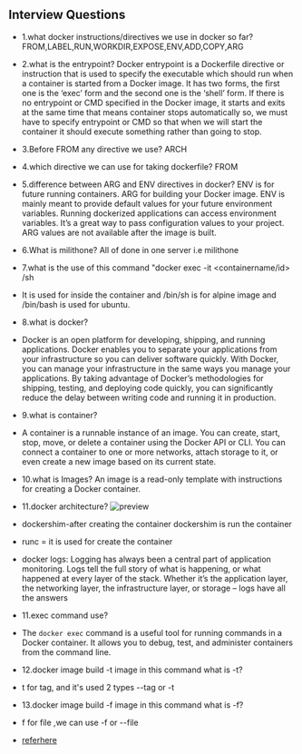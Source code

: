 ## Interview Questions
* 1.what docker instructions/directives we use in docker so far?
  FROM,LABEL,RUN,WORKDIR,EXPOSE,ENV,ADD,COPY,ARG

* 2.what is the entrypoint?
  Docker entrypoint is a Dockerfile directive or instruction that is used to specify the executable which should run when a container is started from a Docker image. It has two forms, the first one is the ‘exec’ form and the second one is the ‘shell’ form. If there is no entrypoint or CMD specified in the Docker image, it starts and exits at the same time that means container stops automatically so, we must have to specify entrypoint or CMD so that when we will start the container it should execute something rather than going to stop.

* 3.Before FROM any directive we use?
  ARCH

* 4.which directive we can use for taking dockerfile?
  FROM

* 5.difference between ARG and ENV directives in docker?
ENV is for future running containers. ARG for building your Docker image. ENV is mainly meant to provide default values for your future environment variables. Running dockerized applications can access environment variables. It’s a great way to pass configuration values to your project. ARG values are not available after the image is built.

* 6.What is milithone?
  All of done in one server i.e milithone

* 7.what is the use of this command "docker exec -it <containername/id> /sh
* It is used for inside the container and /bin/sh is for alpine image and /bin/bash is used for ubuntu. 

* 8.what is docker?
* Docker is an open platform for developing, shipping, and running applications. Docker enables you to separate your applications from your infrastructure so you can deliver software quickly. With Docker, you can manage your infrastructure in the same ways you manage your applications. By taking advantage of Docker’s methodologies for shipping, testing, and deploying code quickly, you can significantly reduce the delay between writing code and running it in production.

* 9.what is container?
* A container is a runnable instance of an image. You can create, start, stop, move, or delete a container using the Docker API or CLI. You can connect a container to   one or more networks, attach storage to it, or even create a new image based on its current state.

* 10.what is Images?
An image is a read-only template with instructions for creating a Docker container. 

* 11.docker architecture?
![preview](./ex1-images/img14.jpg)
* dockershim-after creating the container dockershim is run the container

* runc = it is used for create the container 

* docker logs:
Logging has always been a central part of application monitoring. Logs tell the full story of what is happening, or what happened at every layer of the stack. Whether it’s the application layer, the networking layer, the infrastructure layer, or storage – logs have all the answers

* 11.exec command use?
* The `docker exec` command is a useful tool for running commands in a Docker container. It allows you to debug, test, and administer containers from the command line.

* 12.docker image build -t image  in this command what is -t?
* t for tag, and it's used 2 types --tag or -t

* 13.docker image build -f image in this command what is -f?
* f for file ,we can use -f or --file
* [referhere](https://docs.docker.com/engine/reference/commandline/build/#:~:text=The%20docker%20build%20command%20builds,a%20file%20in%20the%20context.)

